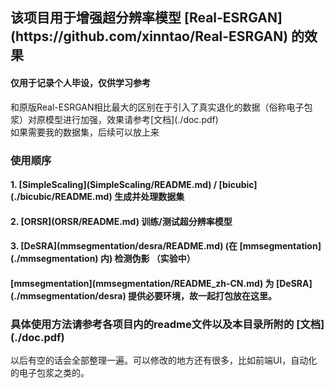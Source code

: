 <h2>该项目用于增强超分辨率模型 [Real-ESRGAN](https://github.com/xinntao/Real-ESRGAN) 的效果</h2>
<h4>仅用于记录个人毕设，仅供学习参考</h4>
和原版Real-ESRGAN相比最大的区别在于引入了真实退化的数据（俗称电子包浆）对原模型进行加强，效果请参考[文档](./doc.pdf) <br>
如果需要我的数据集，后续可以放上来
<br>
<h3>使用顺序</h3>

<h4>1. [SimpleScaling](SimpleScaling/README.md) / [bicubic](./bicubic/README.md) 生成并处理数据集</h4>
<h4>2. [ORSR](ORSR/README.md) 训练/测试超分辨率模型</h4>
<h4>3. [DeSRA](mmsegmentation/desra/README.md) (在 [mmsegmentation](./mmsegmentation) 内) 检测伪影 （实验中）</h4>
<h4> [mmsegmentation](mmsegmentation/README_zh-CN.md) 为 [DeSRA](./mmsegmentation/desra) 提供必要环境，故一起打包放在这里。</h4>

<h3>具体使用方法请参考各项目内的readme文件以及本目录所附的 [文档](./doc.pdf) </h3>

以后有空的话会全部整理一遍。可以修改的地方还有很多，比如前端UI，自动化的电子包浆之类的。
